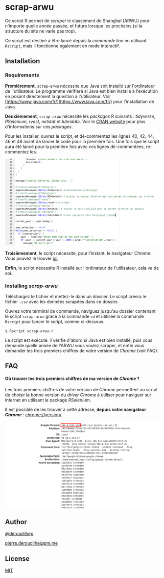 
# scrap-arwu

Ce script R permet de *scraper* le classement de Shanghaï (ARWU) pour n'importe quelle année passée, et future lorsque les prochains (si la structure du site ne varie pas trop).

Ce script est destiné à être lancé depuis la *commande line* en utilisant `Rscript`, mais il fonctionne également en mode interactif.

## Installation

### Requirements

**Premièrement**, `scrap-arwu` nécessite que Java soit installé sur l'ordinateur de l'utilisateur. Le programme vérifiera si Java est bien installé à l'exécution en posant directement la question à l'utilisateur. Voir [https://www.java.com/fr/](https://www.java.com/fr/) pour l'installation de Java.

**Deuxièmement**, `scrap-arwu` nécessite les *packages* R suivants : *tidyverse*, *RSelenium*, *rvest*, *netstat* et *lubridate*. Voir le [CRAN website](https://cran.r-project.org/) pour plus d'informations sur ces *packages*.

Pour les installer, ouvrez le script, et dé-commentez les lignes 40, 42, 44, 46 et 48 avant de lancer le code pour la première fois. Une fois que le script aura été lancé pour la première fois avec ces lignes dé-commentées, re-commentez les.

![Dé-commentez les lignes 40, 42, 44, 46 et 48](docs/uncomment.png)

**Troisièmement**, le script nécessite, pour l'instant, le navigateur *Chrome*. Vous pouvez le trouver [ici](https://www.google.com/intl/fr_fr/chrome/).

**Enfin**, le script nécessite R installé sur l'ordinateur de l'utilisateur, cela va de soi.

### Installing *scrap-arwu*

Téléchargez le fichier et mettez-le dans un dossier. Le script créera le fichier `.csv` avec les données scrapées dans ce dossier.

Ouvrez votre terminal de commande, naviguez jusqu'au dossier contenant le script `scrap-arwu` grâce à la commande `cd` et utilisée la commande `Rscript` pour lancer le script, comme ci-dessous.

```
$ Rscript scrap-arwu.r
```

Le script est exécuté. Il vérifie d'abord si Java est bien installé, puis vous demande quelle année de l'ARWU vous voulez scraper, et enfin vous demander les trois premiers chiffres de votre version de *Chrome* (voir FAQ).

## FAQ

#### Où trouver les trois premiers chiffres de ma version de *Chrome* ?

Les trois premiers chiffres de votre version de *Chrome* permettent au script de choisir la bonne version du *driver Chrome* à utiliser pour naviguer sur internet en utilisant le package *RSelenium*.

Il est possible de les trouver à cette adresse, **depuis votre navigateur *Chrome*** : [chrome://version/](chrome://version/).

![récupérez les trois premiers chiffres du numéro de version de votre navigateur Chrome](docs/chrome-version.png)

## Author

[@deroudilhep](https://www.github.com/deroudilhep)

[pierre.deroudilhe@pm.me](mailto:pierre.deroudilhe@pm.me)

## License

[MIT](https://choosealicense.com/licenses/mit/)

